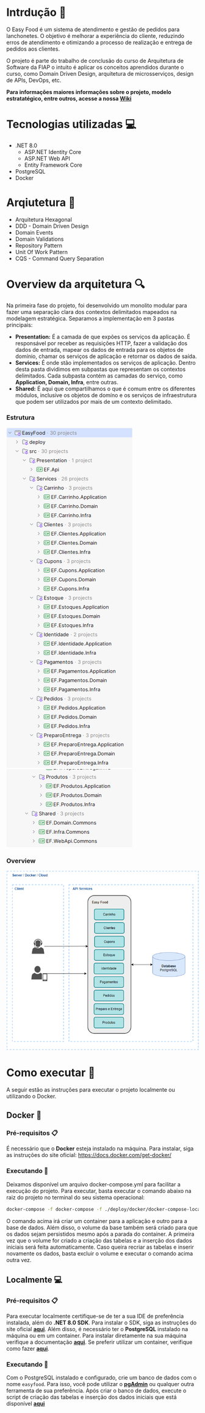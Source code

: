 # Intrdução :hamburger:

O Easy Food é um sistema de atendimento e gestão de pedidos para lanchonetes. O objetivo é melhorar a experiência do cliente, reduzindo erros de atendimento e otimizando a processo de realização e entrega de pedidos aos clientes.

O projeto é parte do trabalho de conclusão do curso de Arquitetura de Software da FIAP o intuito é aplicar os conceitos aprendidos durante o curso, como Domain Driven Design, arquitetura de microsserviços, design de APIs, DevOps, etc.

**Para informações maiores informações sobre o projeto, modelo estratatégico, entre outros, acesse a nossa [Wiki](https://5soat-acme.github.io/easy-food/docs/intro)**

# Tecnologias utilizadas :computer:

- .NET 8.0
  - ASP.NET Identity Core
  - ASP.NET Web API
  - Entity Framework Core
- PostgreSQL
- Docker

# Arqiutetura :triangular_ruler:

- Arquitetura Hexagonal
- DDD - Domain Driven Design
- Domain Events
- Domain Validations
- Repository Pattern
- Unit Of Work Pattern
- CQS - Command Query Separation

# Overview da arquitetura :mag:
Na primeira fase do projeto, foi desenvolvido um monolito modular para fazer uma separação clara dos contextos delimitados mapeados na modelagem estratégica. Separamos a implementação em 3 pastas principais:
- **Presentation:** É a camada de que expões os serviços da aplicação. É responsável por receber as requisições HTTP, fazer a validação dos dados de entrada, mapear os dados de entrada para os objetos de domínio, chamar os serviços de aplicação e retornar os dados de saída.
- **Services:** É onde stão implementados os serviços de aplicação. Dentro desta pasta dividimos em subpastas que representam os contextos delimitados. Cada subpasta contém as camadas do serviço, como **Application, Domain, Infra**, entre outras.
- **Shared:** É aqui que compartilhamos o que é comum entre os diferentes módulos, inclusive os objetos de domíno e os serviços de infraestrutura que podem ser utilizados por mais de um contexto delimitado.

### Estrutura
![img.png](docs/img/img.png) </br>
![img_1.png](docs/img/img_1.png) </br>

### Overview
![img_2.png](docs/img/img_2.png)

# Como executar :rocket:

A seguir estão as instruções para executar o projeto localmente ou utilizando o Docker.

## Docker :whale:
### Pré-requisitos :clipboard:
É necessário que o **Docker** esteja instalado na máquina. Para instalar, siga as instruções do site oficial: https://docs.docker.com/get-docker/

### Executando :running:

Deixamos disponível um arquivo docker-compose.yml para facilitar a execução do projeto. Para executar, basta executar o comando abaixo na raiz do projeto no terminal do seu sistema operacional:

```bash
docker-compose -f docker-compose -f ./deploy/docker/docker-compose-local.yml up -d
```

O comando acima irá criar um container para a aplicação e outro para a base de dados. Além disso, o volume da base também será criado para que os dados sejam persistidos mesmo após a parada do container.
A primeira vez que o volume for criado a criação das tabelas e a inserção dos dados iniciais será feita automaticamente. Caso queira recriar as tabelas e inserir novamente os dados, basta excluir o volume e executar o comando acima outra vez.

## Localmente :computer:
### Pré-requisitos :clipboard:
Para executar localmente certifique-se de ter a sua IDE de preferência instalada, além do **.NET 8.0 SDK**. Para instalar o SDK, siga as instruções do site oficial **[aqui](https://dotnet.microsoft.com/pt-br/download/dotnet/8.0)**. Além disso, é necessário ter o **PostgreSQL** instalado na máquina ou em um container. Para instalar diretamente na sua máquina verifique a documentação **[aqui](https://www.postgresql.org/download/)**. Se preferir utilizar um container, verifique como fazer **[aqui](https://hub.docker.com/_/postgres)**.

### Executando :running:
Com o PostgreSQL instalado e configurado, crie um banco de dados com o nome `easyfood`. Para isso, você pode utilizar o **[pgAdmin](https://www.pgadmin.org/)** ou qualquer outra ferramenta de sua preferência. Após criar o banco de dados, execute o script de criação das tabelas e inserção dos dados iniciais que está disponível **[aqui](deploy/database/init.sql)**

```bash